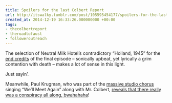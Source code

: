```yaml
---
title: Spoilers for the last Colbert Report
url: http://itswalky.tumblr.com/post/105595454177/spoilers-for-the-last-colbert-report
created_at: 2014-12-19 16:33:26.000000000 +00:00
tags:
- thecolbertreport
- theroadtofaust
- followeroutreach
---
```


The selection of Neutral Milk Hotel’s contradictory “Holland, 1945” for
the [end
credits](http://thecolbertreport.cc.com/videos/p2s8rc/sign-off---from-eternity)
of the final episode – sonically upbeat, yet lyrically a grim contention
with death – makes a lot of sense in this light.

Just sayin’.

Meanwhile, Paul Krugman, who was part of the [massive studio
chorus](http://thecolbertreport.cc.com/videos/964kg3/stephen---friends----we-ll-meet-again-)
singing “We’ll Meet Again” along with Mr. Colbert, [reveals that there
really was a conspiracy all along,
bwahahaha](http://krugman.blogs.nytimes.com/2014/12/19/secret-cabals-of-the-elite/)!
